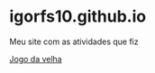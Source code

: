 # igorfs10.github.io
Meu site com as atividades que fiz

<a href="https://igorfs10.github.io/jogodavelha" target="_blank">Jogo da velha</a>
